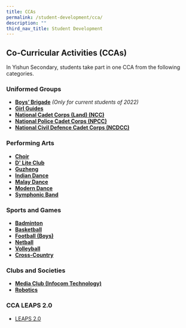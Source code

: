 ```yaml
---
title: CCAs
permalink: /student-development/cca/
description: ""
third_nav_title: Student Development
---
```

## Co-Curricular Activities (CCAs)

In Yishun Secondary, students take part in one CCA from the following categories. 

### Uniformed Groups

* **[Boys’ Brigade](/cca/uniformed-groups/boys-brigade/)** *(Only for current students of 2022)*
* **[Girl Guides](/cca/uniformed-groups/girl-guides/)**
* **[National Cadet Corps (Land) (NCC)](/cca/uniformed-groups/ncc/)**
* **[National Police Cadet Corps (NPCC)](/cca/uniformed-groups/npcc/)**
* **[National Civil Defence Cadet Corps (NCDCC)](/cca/uniformed-groups/ncdcc/)**



### Performing Arts
* **[Choir](/cca/performing-arts/choir/)**
* **[D' Lite Club](/cca/performing-arts/dlite-club/)**
* **[Guzheng](/cca/performing-arts/guzheng/)**
* **[Indian Dance](/cca/performing-arts/indian-dance/)**
* **[Malay Dance](/cca/performing-arts/malay-dance/)**
* **[Modern Dance](/cca/performing-arts/modern-dance/)**
* **[Symphonic Band](/cca/performing-arts/symphonic-band/)**


### Sports and Games
* **[Badminton](/cca/sports-and-games/badminton/)**
* **[Basketball](/cca/sports-and-games/basketball/)**
* **[Football (Boys)](/cca/sports-and-games/football/)**
* **[Netball](/cca/sports-and-games/netball/)**
* **[Volleyball](/cca/sports-and-games/volleyball/)**
* **[Cross-Country](/cca/sports-and-games/cross-country/)**


### Clubs and Societies
* **[Media Club (Infocom Technology)](/cca/clubs-and-societies/media-club/)**
* **[Robotics](/cca/clubs-and-societies/robotics/)**


### CCA LEAPS 2.0

*   [LEAPS 2.0](https://yishunsec.moe.edu.sg/qql/slot/u276/Holistic%20Education/Student%20Development/CCA/CCA%20LEAPS%202.0/LEAPS-2.0-Parents.pdf)